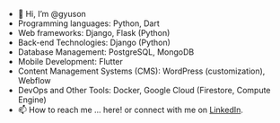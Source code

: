 - 👋 Hi, I’m @gyuson
- Programming languages: Python, Dart
- Web frameworks: Django, Flask (Python)
- Back-end Technologies: Django (Python)
- Database Management: PostgreSQL, MongoDB
- Mobile Development: Flutter
- Content Management Systems (CMS): WordPress (customization), Webflow
- DevOps and Other Tools: Docker, Google Cloud (Firestore, Compute Engine)
- 📫 How to reach me ... here! or connect with me on <a href="https://www.linkedin.com/in/ghiayuson/">LinkedIn</a>.

<!---
gyuson/gyuson is a ✨ special ✨ repository because its `README.md` (this file) appears on your GitHub profile.
You can click the Preview link to take a look at your changes.
--->
